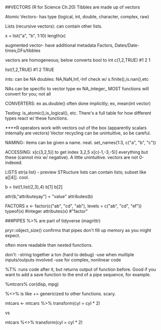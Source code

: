  ##VECTORS (R for Science Ch.20)
 Tibbles are made up of vectors
 
 Atomic Vectors- has type (logical, int, double, character, complex, raw)
 
 Lists (recursive vectors): can contain other lists.
 
x = list("a", "b", 1:10)
length(x)

augmented vector- have additional metadata
  Factors, Dates/Date-times,DFs/tibbles
  

vectors are homogeneous; below converts bool to int
c(1,2,TRUE) #1 2 1

list(1,2,TRUE) #1 2 TRUE

ints: can be NA
doubles: NA,NaN,Inf,-Inf
  check w/  s.finite(),is.nan(),etc
  
  
  NAs can be specific to vector type
    ex NA_integer_
  MOST functions will convert for you; not all
  
  CONVERTERS:
  ex as.double()
  often done implicitly; ex, mean(int vector)
  
  Testing: is_atomic(),is_logical(), etc. There's a full table for how different types react w/ these functions.
  
  
  ****R operators work with vectors out of the box (apparently scalars internally are vectors)
  Vector recycling can be unintuitive, so be careful.

NAMING- items can be given a name. neat.
set_names(1:3, c("a", "b", "c"))

ACCESSING:
x[c(3,2,5)] to get index 3,2,5
x[c(-1,-3,-5)] everything but these (cannot mix w/ negative). A little unintuitive.
vectors are not 0-indexed.

LISTS
str(a list) - preview STRucture
lists can contain lists; subset like 
a[[4]]. cool.

b = list(1,list(2,3),4)
b[1]
b[2]

attr(b,"attributeyay") = "value"
attributes(b)

FACTORS
x <- factor(c("ab", "cd", "ab"), levels = c("ab", "cd", "ef"))
typeof(x) #integer
attributes(x) #"factor"


###PIPES %>%
are part of tidyverse (magrittr)

pryr::object_size() confirms that pipes don't fill up memory as you might expect. 

often more readable than nested functions.

don't:
  -string together a ton (hard to debug)
  -use when multiple inputs/outputs involved
  -use for complex, nonlinear code
  
%T% :runs code after it, but returns output of function before. Good if you want to add a save function to the end of a pipe sequence, for example.

%$% 'explodes' variables out of a df, so you don't have to refer to base object. ex:
mtcars %$%
  cor(disp, mpg)
  
%<>% is like += genericized to other functions. scary. 

  mtcars <- mtcars %>% 
    transform(cyl = cyl * 2)
  
  vs  
  
  mtcars %<>% transform(cyl = cyl * 2)